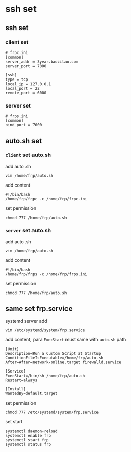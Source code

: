 
# ssh set


## ssh set
### client set
```
# frpc.ini
[common]
server_addr = 3year.baozitao.com
server_port = 7000

[ssh]
type = tcp
local_ip = 127.0.0.1
local_port = 22
remote_port = 6000
```

### server set
```
# frps.ini
[common]
bind_port = 7000
```


## auto.sh set
### `client` set auto.sh
add auto .sh
```
vim /home/frp/auto.sh
```
add content
```
#!/bin/bash
/home/frp/frpc -c /home/frp/frpc.ini
```
set permission
```
chmod 777 /home/frp/auto.sh
```
### `server` set auto.sh
add auto .sh
```
vim /home/frp/auto.sh
```
add content
```
#!/bin/bash
/home/frp/frps -c /home/frp/frps.ini
```
set permission
```
chmod 777 /home/frp/auto.sh
```

## same set  frp.service
systemd server add
```
vim /etc/systemd/system/frp.service
```
add content, para `ExecStart` must same with `auto.sh` path
```
[Unit]
Description=Run a Custom Script at Startup
ConditionFileIsExecutable=/home/frp/auto.sh
After=After=network-online.target firewalld.service

[Service]
ExecStart=/bin/sh /home/frp/auto.sh
Restart=always

[Install]
WantedBy=default.target
```

set permission
```
chmod 777 /etc/systemd/system/frp.service
```

set start
```
systemctl daemon-reload 
systemctl enable frp
systemctl start frp
systemctl status frp
```





















